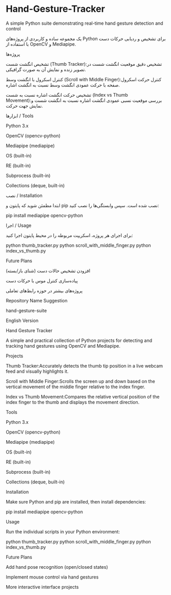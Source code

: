 # Hand-Gesture-Tracker
A simple Python suite demonstrating real-time hand gesture detection and control

یک مجموعه ساده و کاربردی از پروژه‌های Python برای تشخیص و ردیابی حرکات دست با استفاده از OpenCV و Mediapipe.

پروژه‌ها

تشخیص انگشت شست (Thumb Tracker):تشخیص دقیق موقعیت انگشت شست در تصویر زنده و نمایش آن به صورت گرافیکی.

کنترل اسکرول با انگشت وسط (Scroll with Middle Finger):کنترل حرکت اسکرول صفحه با حرکت عمودی انگشت وسط نسبت به انگشت اشاره.

تشخیص حرکت انگشت اشاره نسبت به شست (Index vs Thumb Movement):بررسی موقعیت نسبی عمودی انگشت اشاره نسبت به انگشت شست و نمایش جهت حرکت.

ابزارها / Tools

Python 3.x

OpenCV (opencv-python)

Mediapipe (mediapipe)

OS (built-in)

RE (built-in)

Subprocess (built-in)

Collections (deque, built-in)

نصب / Installation

ابتدا مطمئن شوید که پایتون و pip نصب شده است. سپس وابستگی‌ها را نصب کنید:

pip install mediapipe opencv-python

اجرا / Usage

برای اجرای هر پروژه، اسکریپت مربوطه را در محیط پایتون اجرا کنید:

python thumb_tracker.py
python scroll_with_middle_finger.py
python index_vs_thumb.py

Future Plans

افزودن تشخیص حالات دست (شنای باز/بسته)

پیاده‌سازی کنترل موس با حرکات دست

پروژه‌های بیشتر در حوزه رابط‌های تعاملی

Repository Name Suggestion

hand-gesture-suite

English Version

Hand Gesture Tracker

A simple and practical collection of Python projects for detecting and tracking hand gestures using OpenCV and Mediapipe.

Projects

Thumb Tracker:Accurately detects the thumb tip position in a live webcam feed and visually highlights it.

Scroll with Middle Finger:Scrolls the screen up and down based on the vertical movement of the middle finger relative to the index finger.

Index vs Thumb Movement:Compares the relative vertical position of the index finger to the thumb and displays the movement direction.

Tools

Python 3.x

OpenCV (opencv-python)

Mediapipe (mediapipe)

OS (built-in)

RE (built-in)

Subprocess (built-in)

Collections (deque, built-in)

Installation

Make sure Python and pip are installed, then install dependencies:

pip install mediapipe opencv-python

Usage

Run the individual scripts in your Python environment:

python thumb_tracker.py
python scroll_with_middle_finger.py
python index_vs_thumb.py

Future Plans

Add hand pose recognition (open/closed states)

Implement mouse control via hand gestures

More interactive interface projects
